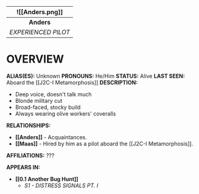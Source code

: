 
|   ![[Anders.png]]   |
| :-----------------: |
|     **Anders**      |
| *EXPERIENCED PILOT* |

# **OVERVIEW**
**ALIAS(ES):** Unknown
**PRONOUNS:** He/Him
**STATUS:** Alive
**LAST SEEN:** Aboard the [[J2C-I Metamorphosis]]
**DESCRIPTION:**
- Deep voice, doesn't talk much
- Blonde military cut
- Broad-faced, stocky build
- Always wearing olive workers' coveralls

**RELATIONSHIPS:**
- **[[Anders]]** - Acquaintances.
- **[[Maas]]** - Hired by him as a pilot aboard the [[J2C-I Metamorphosis]].

**AFFILIATIONS:** ???

**APPEARS IN:**
- **[[0.1 Another Bug Hunt]]**
   - *S1 - DISTRESS SIGNALS PT. I*
